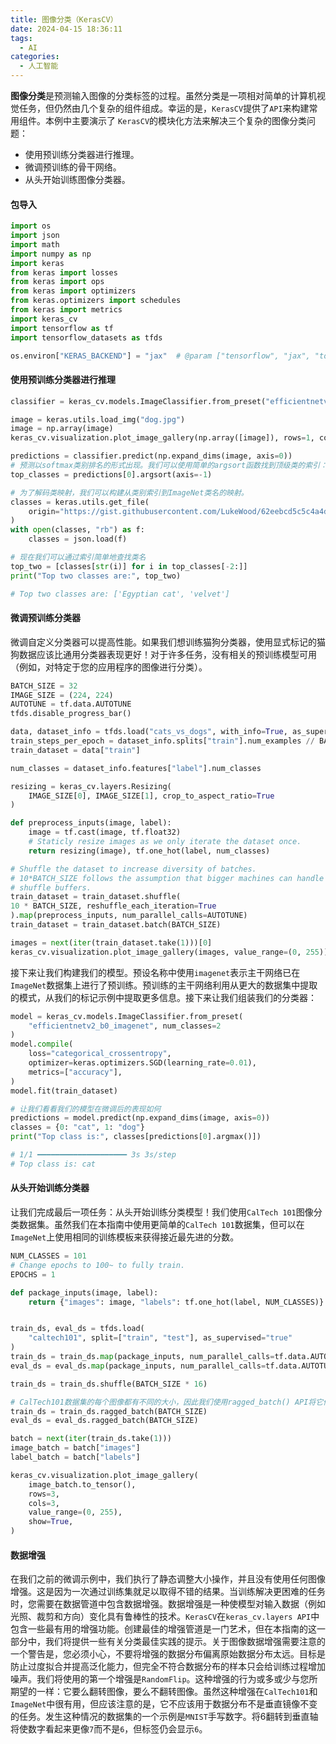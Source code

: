 ```yaml
---
title: 图像分类（KerasCV）
date: 2024-04-15 18:36:11
tags:
  - AI
categories:
  - 人工智能
---
```


**图像分类**是预测输入图像的分类标签的过程。虽然分类是一项相对简单的计算机视觉任务，但仍然由几个复杂的组件组成。幸运的是，`KerasCV`提供了`API`来构建常用组件。本例中主要演示了 `KerasCV`的模块化方法来解决三个复杂的图像分类问题：
- 使用预训练分类器进行推理。
- 微调预训练的骨干网络。
- 从头开始训练图像分类器。
<!-- more -->

#### 包导入

```python
import os
import json
import math
import numpy as np
import keras
from keras import losses
from keras import ops
from keras import optimizers
from keras.optimizers import schedules
from keras import metrics
import keras_cv
import tensorflow as tf
import tensorflow_datasets as tfds

os.environ["KERAS_BACKEND"] = "jax"  # @param ["tensorflow", "jax", "torch"]
```

#### 使用预训练分类器进行推理

```python
classifier = keras_cv.models.ImageClassifier.from_preset("efficientnetv2_b0_imagenet_classifier")

image = keras.utils.load_img("dog.jpg")
image = np.array(image)
keras_cv.visualization.plot_image_gallery(np.array([image]), rows=1, cols=1, value_range=(0, 255), show=True, scale=4)

predictions = classifier.predict(np.expand_dims(image, axis=0))
# 预测以softmax类别排名的形式出现。我们可以使用简单的argsort函数找到顶级类的索引：
top_classes = predictions[0].argsort(axis=-1)

# 为了解码类映射，我们可以构建从类别索引到ImageNet类名的映射。
classes = keras.utils.get_file(
    origin="https://gist.githubusercontent.com/LukeWood/62eebcd5c5c4a4d0e0b7845780f76d55/raw/fde63e5e4c09e2fa0a3436680f436bdcb8325aac/ImagenetClassnames.json"
)
with open(classes, "rb") as f:
    classes = json.load(f)

# 现在我们可以通过索引简单地查找类名
top_two = [classes[str(i)] for i in top_classes[-2:]]
print("Top two classes are:", top_two)

# Top two classes are: ['Egyptian cat', 'velvet']
```
#### 微调预训练分类器

微调自定义分类器可以提高性能。如果我们想训练猫狗分类器，使用显式标记的猫狗数据应该比通用分类器表现更好！对于许多任务，没有相关的预训练模型可用（例如，对特定于您的应用程序的图像进行分类）。
```python
BATCH_SIZE = 32
IMAGE_SIZE = (224, 224)
AUTOTUNE = tf.data.AUTOTUNE
tfds.disable_progress_bar()

data, dataset_info = tfds.load("cats_vs_dogs", with_info=True, as_supervised=True)
train_steps_per_epoch = dataset_info.splits["train"].num_examples // BATCH_SIZE
train_dataset = data["train"]

num_classes = dataset_info.features["label"].num_classes

resizing = keras_cv.layers.Resizing(
    IMAGE_SIZE[0], IMAGE_SIZE[1], crop_to_aspect_ratio=True
)

def preprocess_inputs(image, label):
    image = tf.cast(image, tf.float32)
    # Staticly resize images as we only iterate the dataset once.
    return resizing(image), tf.one_hot(label, num_classes)

# Shuffle the dataset to increase diversity of batches.
# 10*BATCH_SIZE follows the assumption that bigger machines can handle bigger
# shuffle buffers.
train_dataset = train_dataset.shuffle(
10 * BATCH_SIZE, reshuffle_each_iteration=True
).map(preprocess_inputs, num_parallel_calls=AUTOTUNE)
train_dataset = train_dataset.batch(BATCH_SIZE)

images = next(iter(train_dataset.take(1)))[0]
keras_cv.visualization.plot_image_gallery(images, value_range=(0, 255))
```
接下来让我们构建我们的模型。预设名称中使用`imagenet`表示主干网络已在`ImageNet`数据集上进行了预训练。预训练的主干网络利用从更大的数据集中提取的模式，从我们的标记示例中提取更多信息。接下来让我们组装我们的分类器：
```python
model = keras_cv.models.ImageClassifier.from_preset(
    "efficientnetv2_b0_imagenet", num_classes=2
)
model.compile(
    loss="categorical_crossentropy",
    optimizer=keras.optimizers.SGD(learning_rate=0.01),
    metrics=["accuracy"],
)
model.fit(train_dataset)

# 让我们看看我们的模型在微调后的表现如何
predictions = model.predict(np.expand_dims(image, axis=0))
classes = {0: "cat", 1: "dog"}
print("Top class is:", classes[predictions[0].argmax()])

# 1/1 ━━━━━━━━━━━━━━━━━━━━ 3s 3s/step
# Top class is: cat
```
#### 从头开始训练分类器

让我们完成最后一项任务：从头开始训练分类模型！我们使用`CalTech 101`图像分类数据集。虽然我们在本指南中使用更简单的`CalTech 101`数据集，但可以在`ImageNet`上使用相同的训练模板来获得接近最先进的分数。
```python
NUM_CLASSES = 101
# Change epochs to 100~ to fully train.
EPOCHS = 1

def package_inputs(image, label):
    return {"images": image, "labels": tf.one_hot(label, NUM_CLASSES)}


train_ds, eval_ds = tfds.load(
    "caltech101", split=["train", "test"], as_supervised="true"
)
train_ds = train_ds.map(package_inputs, num_parallel_calls=tf.data.AUTOTUNE)
eval_ds = eval_ds.map(package_inputs, num_parallel_calls=tf.data.AUTOTUNE)

train_ds = train_ds.shuffle(BATCH_SIZE * 16)

# CalTech101数据集的每个图像都有不同的大小，因此我们使用ragged_batch() API将它们批处理在一起，同时维护每个图像的形状信息。
train_ds = train_ds.ragged_batch(BATCH_SIZE)
eval_ds = eval_ds.ragged_batch(BATCH_SIZE)

batch = next(iter(train_ds.take(1)))
image_batch = batch["images"]
label_batch = batch["labels"]

keras_cv.visualization.plot_image_gallery(
    image_batch.to_tensor(),
    rows=3,
    cols=3,
    value_range=(0, 255),
    show=True,
)
```

#### 数据增强

在我们之前的微调示例中，我们执行了静态调整大小操作，并且没有使用任何图像增强。这是因为一次通过训练集就足以取得不错的结果。当训练解决更困难的任务时，您需要在数据管道中包含数据增强。数据增强是一种使模型对输入数据（例如光照、裁剪和方向）变化具有鲁棒性的技术。`KerasCV`在`keras_cv.layers API`中包含一些最有用的增强功能。创建最佳的增强管道是一门艺术，但在本指南的这一部分中，我们将提供一些有关分类最佳实践的提示。关于图像数据增强需要注意的一个警告是，您必须小心，不要将增强的数据分布偏离原始数据分布太远。目标是防止过度拟合并提高泛化能力，但完全不符合数据分布的样本只会给训练过程增加噪声。我们将使用的第一个增强是`RandomFlip`。这种增强的行为或多或少与您所期望的一样：它要么翻转图像，要么不翻转图像。虽然这种增强在`CalTech101`和`ImageNet`中很有用，但应该注意的是，它不应该用于数据分布不是垂直镜像不变的任务。发生这种情况的数据集的一个示例是`MNIST`手写数字。将6翻转到垂直轴将使数字看起来更像`7`而不是`6`，但标签仍会显示`6`。